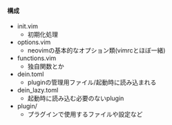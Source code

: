 #### 構成

- init.vim
  - 初期化処理
- options.vim
  - neovimの基本的なオプション類(vimrcとほぼ一緒)
- functions.vim
  - 独自関数とか
- dein.toml
  - pluginの管理用ファイル/起動時に読み込まれる
- dein_lazy.toml
  - 起動時に読み込む必要のないplugin
- plugin/
  - プラグインで使用するファイルや設定など
